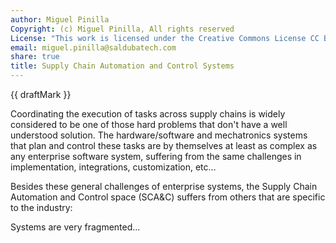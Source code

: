 ```yaml
---
author: Miguel Pinilla
Copyright: (c) Miguel Pinilla, All rights reserved
License: "This work is licensed under the Creative Commons License CC BY-NC-SA 4.0: https://creativecommons.org/licenses/by-nc-sa/4.0/"
email: miguel.pinilla@saldubatech.com
share: true
title: Supply Chain Automation and Control Systems
---
```


{{ draftMark }}

Coordinating the execution of tasks across supply chains is widely considered to be one of those hard problems that don't have a well understood solution. The hardware/software and mechatronics systems that plan and control these tasks are by themselves at least as complex as any enterprise software system, suffering from the same challenges in implementation, integrations, customization, etc…

Besides these general challenges of enterprise systems, the Supply Chain Automation and Control space (SCA&C) suffers from others that are specific to the industry:

Systems are very fragmented...
